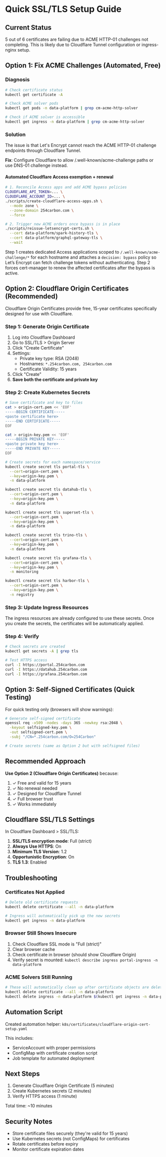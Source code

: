 # Quick SSL/TLS Setup Guide

## Current Status

5 out of 6 certificates are failing due to ACME HTTP-01 challenges not completing. This is likely due to Cloudflare Tunnel configuration or ingress-nginx setup.

## Option 1: Fix ACME Challenges (Automated, Free)

### Diagnosis

```bash
# Check certificate status
kubectl get certificate -A

# Check ACME solver pods
kubectl get pods -n data-platform | grep cm-acme-http-solver

# Check if ACME solver is accessible
kubectl get ingress -n data-platform | grep cm-acme-http-solver
```

### Solution

The issue is that Let's Encrypt cannot reach the ACME HTTP-01 challenge endpoints through Cloudflare Tunnel.

**Fix**: Configure Cloudflare to allow /.well-known/acme-challenge paths or use DNS-01 challenge instead.

#### Automated Cloudflare Access exemption + renewal

```bash
# 1. Reconcile Access apps and add ACME bypass policies
CLOUDFLARE_API_TOKEN=... \
CLOUDFLARE_ACCOUNT_ID=... \
./scripts/create-cloudflare-access-apps.sh \
  --mode zone \
  --zone-domain 254carbon.com \
  --force

# 2. Trigger new ACME orders once bypass is in place
./scripts/reissue-letsencrypt-certs.sh \
  --cert data-platform/spark-history-tls \
  --cert data-platform/graphql-gateway-tls \
  --wait
```

Step 1 creates dedicated Access applications scoped to `/.well-known/acme-challenge/*` for each hostname and attaches a `decision: bypass` policy so Let’s Encrypt can fetch challenge tokens without authenticating. Step 2 forces cert-manager to renew the affected certificates after the bypass is active.

## Option 2: Cloudflare Origin Certificates (Recommended)

Cloudflare Origin Certificates provide free, 15-year certificates specifically designed for use with Cloudflare.

### Step 1: Generate Origin Certificate

1. Log into Cloudflare Dashboard
2. Go to SSL/TLS > Origin Server
3. Click "Create Certificate"
4. Settings:
   - Private key type: RSA (2048)
   - Hostnames: `*.254carbon.com, 254carbon.com`
   - Certificate Validity: 15 years
5. Click "Create"
6. **Save both the certificate and private key**

### Step 2: Create Kubernetes Secrets

```bash
# Save certificate and key to files
cat > origin-cert.pem << 'EOF'
-----BEGIN CERTIFICATE-----
<paste certificate here>
-----END CERTIFICATE-----
EOF

cat > origin-key.pem << 'EOF'
-----BEGIN PRIVATE KEY-----
<paste private key here>
-----END PRIVATE KEY-----
EOF

# Create secrets for each namespace/service
kubectl create secret tls portal-tls \
  --cert=origin-cert.pem \
  --key=origin-key.pem \
  -n data-platform

kubectl create secret tls datahub-tls \
  --cert=origin-cert.pem \
  --key=origin-key.pem \
  -n data-platform

kubectl create secret tls superset-tls \
  --cert=origin-cert.pem \
  --key=origin-key.pem \
  -n data-platform

kubectl create secret tls trino-tls \
  --cert=origin-cert.pem \
  --key=origin-key.pem \
  -n data-platform

kubectl create secret tls grafana-tls \
  --cert=origin-cert.pem \
  --key=origin-key.pem \
  -n monitoring

kubectl create secret tls harbor-tls \
  --cert=origin-cert.pem \
  --key=origin-key.pem \
  -n registry
```

### Step 3: Update Ingress Resources

The ingress resources are already configured to use these secrets. Once you create the secrets, the certificates will be automatically applied.

### Step 4: Verify

```bash
# Check secrets are created
kubectl get secrets -A | grep tls

# Test HTTPS access
curl -I https://portal.254carbon.com
curl -I https://datahub.254carbon.com
curl -I https://grafana.254carbon.com
```

## Option 3: Self-Signed Certificates (Quick Testing)

For quick testing only (browsers will show warnings):

```bash
# Generate self-signed certificate
openssl req -x509 -nodes -days 365 -newkey rsa:2048 \
  -keyout selfsigned-key.pem \
  -out selfsigned-cert.pem \
  -subj "/CN=*.254carbon.com/O=254Carbon"

# Create secrets (same as Option 2 but with selfsigned files)
```

## Recommended Approach

**Use Option 2 (Cloudflare Origin Certificates)** because:

1. ✓ Free and valid for 15 years
2. ✓ No renewal needed
3. ✓ Designed for Cloudflare Tunnel
4. ✓ Full browser trust
5. ✓ Works immediately

## Cloudflare SSL/TLS Settings

In Cloudflare Dashboard > SSL/TLS:

1. **SSL/TLS encryption mode**: Full (strict)
2. **Always Use HTTPS**: On
3. **Minimum TLS Version**: 1.2
4. **Opportunistic Encryption**: On
5. **TLS 1.3**: Enabled

## Troubleshooting

### Certificates Not Applied

```bash
# Delete old certificate requests
kubectl delete certificate --all -n data-platform

# Ingress will automatically pick up the new secrets
kubectl get ingress -n data-platform
```

### Browser Still Shows Insecure

1. Check Cloudflare SSL mode is "Full (strict)"
2. Clear browser cache
3. Check certificate in browser (should show Cloudflare Origin)
4. Verify secret is mounted: `kubectl describe ingress portal-ingress -n data-platform`

### ACME Solvers Still Running

```bash
# These will automatically clean up after certificate objects are deleted
kubectl delete certificate --all -n data-platform
kubectl delete ingress -n data-platform $(kubectl get ingress -n data-platform -o name | grep cm-acme-http-solver)
```

## Automation Script

Created automation helper: `k8s/certificates/cloudflare-origin-cert-setup.yaml`

This includes:
- ServiceAccount with proper permissions
- ConfigMap with certificate creation script
- Job template for automated deployment

## Next Steps

1. Generate Cloudflare Origin Certificate (5 minutes)
2. Create Kubernetes secrets (2 minutes)
3. Verify HTTPS access (1 minute)

Total time: ~10 minutes

## Security Notes

- Store certificate files securely (they're valid for 15 years)
- Use Kubernetes secrets (not ConfigMaps) for certificates
- Rotate certificates before expiry
- Monitor certificate expiration dates






